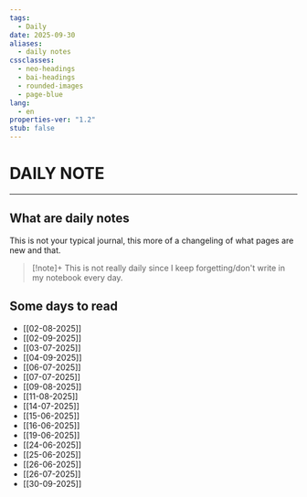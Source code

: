 ```yaml
---
tags:
  - Daily
date: 2025-09-30
aliases:
  - daily notes
cssclasses:
  - neo-headings
  - bai-headings
  - rounded-images
  - page-blue
lang:
  - en
properties-ver: "1.2"
stub: false
---
```

# DAILY NOTE

***
## What are daily notes
This is not your typical journal, this more of a changeling of what pages are new and that.

>[!note]+
> This is not really daily since I keep forgetting/don't write in my notebook every day.
## Some days to read
- [[02-08-2025]]
- [[02-09-2025]]
- [[03-07-2025]]
- [[04-09-2025]]
- [[06-07-2025]]
- [[07-07-2025]]
- [[09-08-2025]]
- [[11-08-2025]]
- [[14-07-2025]]
- [[15-06-2025]]
- [[16-06-2025]]
- [[19-06-2025]]
- [[24-06-2025]]
- [[25-06-2025]]
- [[26-06-2025]]
- [[26-07-2025]]
- [[30-09-2025]]